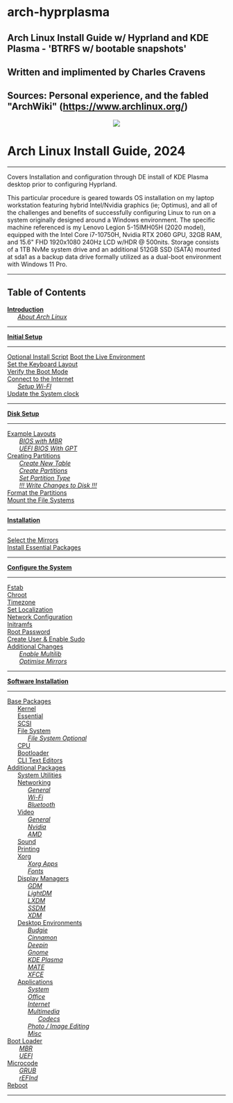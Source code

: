 # arch-hyprplasma
Arch Linux Install Guide w/ Hyprland and KDE Plasma - 'BTRFS w/ bootable snapshots'
---
Written and implimented by Charles Cravens
---
Sources: Personal experience, and the fabled "ArchWiki" (https://www.archlinux.org/)
---

<div style="text-align:center"></a><img src=".jpg" /></div>

<div style="page-break-after: always;"></a></div>

# <a name="Title"></a> **Arch Linux Install Guide, 2024**

---

Covers Installation and configuration through DE install of KDE Plasma desktop prior to configuring Hyprland.

This particular procedure is geared towards OS installation on my laptop workstation featuring hybrid Intel/Nvidia graphics (ie; Optimus), and all of the challenges and benefits of successfully configuring Linux to run on a system originally designed around a Windows environment. The specific machine referenced is my Lenovo Legion 5-15IMH05H (2020 model), equipped with the Intel Core i7-10750H, Nvidia RTX 2060 GPU, 32GB RAM, and 15.6" FHD 1920x1080 240Hz LCD w/HDR @ 500nits. Storage consists of a 1TB NvMe system drive and an additional 512GB SSD (SATA) mounted at sda1 as a backup data drive formally utilized as a dual-boot environment with Windows 11 Pro. 

---

## <a name="TOC"></a> **Table of Contents**

**[Introduction](#0)**  
 &nbsp;&nbsp;&nbsp;&nbsp;&nbsp;&nbsp;*[About Arch Linux](#0a)*  

---

**[Initial Setup](#1)**  

---

[Optional Install Script](#1-a)
[Boot the Live Environment](#1a)  
[Set the Keyboard Layout](#1b)  
[Verify the Boot Mode](#1c)  
[Connect to the Internet](#1d)  
 &nbsp;&nbsp;&nbsp;&nbsp;&nbsp;&nbsp;*[Setup Wi-FI](#1da)*  
[Update the System clock](#1e)  

---

**[Disk Setup](#2)**  

---

[Example Layouts](#2a)  
&nbsp;&nbsp;&nbsp;&nbsp;&nbsp;&nbsp; *[BIOS with MBR](#2aa)*  
&nbsp;&nbsp;&nbsp;&nbsp;&nbsp;&nbsp; *[UEFI BIOS With GPT](#2ab)*  
[Creating Partitions](#2b)  
&nbsp;&nbsp;&nbsp;&nbsp;&nbsp;&nbsp; *[Create New Table](#2ba)*  
&nbsp;&nbsp;&nbsp;&nbsp;&nbsp;&nbsp; *[Create Partitions](#2bb)*  
&nbsp;&nbsp;&nbsp;&nbsp;&nbsp;&nbsp; *[Set Partition Type](#2bc)*  
&nbsp;&nbsp;&nbsp;&nbsp;&nbsp;&nbsp; *[!!! Write Changes to Disk !!!](#2bd)*  
[Format the Partitions](#2c)  
[Mount the File Systems](#2d)  

---

**[Installation](#3)**  

---

[Select the Mirrors](#3a)  
[Install Essential Packages](#3b)  

---

**[Configure the System](#4)**  

---

[Fstab](#4a)  
[Chroot](#4b)  
[Timezone](#4c)  
[Set Localization](#4d)  
[Network Configuration](#4e)  
[Initramfs](#4f)  
[Root Password](#4g)  
[Create User & Enable Sudo](#4h)  
[Additional Changes](#4i)  
&nbsp;&nbsp;&nbsp;&nbsp;&nbsp;&nbsp; *[Enable Multilib](#4ia)*  
&nbsp;&nbsp;&nbsp;&nbsp;&nbsp;&nbsp; *[Optimise Mirrors](#4ib)*  

---

**[Software Installation](#5)**  

---

[Base Packages](#5)  
&nbsp;&nbsp;&nbsp;&nbsp;&nbsp;&nbsp;[Kernel](#5a0)  
&nbsp;&nbsp;&nbsp;&nbsp;&nbsp;&nbsp;[Essential](#5a1)  
&nbsp;&nbsp;&nbsp;&nbsp;&nbsp;&nbsp;[SCSI](#5a1a)  
&nbsp;&nbsp;&nbsp;&nbsp;&nbsp;&nbsp;[File System](#5a2)  
&nbsp;&nbsp;&nbsp;&nbsp;&nbsp;&nbsp;&nbsp;&nbsp;&nbsp;&nbsp;&nbsp;&nbsp;*[File System Optional](#5a2a)*  
&nbsp;&nbsp;&nbsp;&nbsp;&nbsp;&nbsp;[CPU](#5a3)  
&nbsp;&nbsp;&nbsp;&nbsp;&nbsp;&nbsp;[Bootloader](#5a4)  
&nbsp;&nbsp;&nbsp;&nbsp;&nbsp;&nbsp;[CLI Text Editors](#5a5)  
[Additional Packages](#5b)  
&nbsp;&nbsp;&nbsp;&nbsp;&nbsp;&nbsp;[System Utilities](#5b1)  
&nbsp;&nbsp;&nbsp;&nbsp;&nbsp;&nbsp;[Networking](#5b2)  
&nbsp;&nbsp;&nbsp;&nbsp;&nbsp;&nbsp;&nbsp;&nbsp;&nbsp;&nbsp;&nbsp;&nbsp;*[General](#5b2a)*  
&nbsp;&nbsp;&nbsp;&nbsp;&nbsp;&nbsp;&nbsp;&nbsp;&nbsp;&nbsp;&nbsp;&nbsp;*[Wi-Fi](#5b2b)*  
&nbsp;&nbsp;&nbsp;&nbsp;&nbsp;&nbsp;&nbsp;&nbsp;&nbsp;&nbsp;&nbsp;&nbsp;*[Bluetooth](#5b2c)*  
&nbsp;&nbsp;&nbsp;&nbsp;&nbsp;&nbsp;[Video](#5b3)  
&nbsp;&nbsp;&nbsp;&nbsp;&nbsp;&nbsp;&nbsp;&nbsp;&nbsp;&nbsp;&nbsp;&nbsp;*[General](#5b3a)*  
&nbsp;&nbsp;&nbsp;&nbsp;&nbsp;&nbsp;&nbsp;&nbsp;&nbsp;&nbsp;&nbsp;&nbsp;*[Nvidia](#5b3b)*  
&nbsp;&nbsp;&nbsp;&nbsp;&nbsp;&nbsp;&nbsp;&nbsp;&nbsp;&nbsp;&nbsp;&nbsp;*[AMD](#5b3c)*  
&nbsp;&nbsp;&nbsp;&nbsp;&nbsp;&nbsp;[Sound](#5b4)  
&nbsp;&nbsp;&nbsp;&nbsp;&nbsp;&nbsp;[Printing](#5b5)  
&nbsp;&nbsp;&nbsp;&nbsp;&nbsp;&nbsp;[Xorg](#5b6)  
&nbsp;&nbsp;&nbsp;&nbsp;&nbsp;&nbsp;&nbsp;&nbsp;&nbsp;&nbsp;&nbsp;&nbsp;*[Xorg Apps](#5b6a)*  
&nbsp;&nbsp;&nbsp;&nbsp;&nbsp;&nbsp;&nbsp;&nbsp;&nbsp;&nbsp;&nbsp;&nbsp;*[Fonts](#5b6b)*  
&nbsp;&nbsp;&nbsp;&nbsp;&nbsp;&nbsp;[Display Managers](#5b7)  
&nbsp;&nbsp;&nbsp;&nbsp;&nbsp;&nbsp;&nbsp;&nbsp;&nbsp;&nbsp;&nbsp;&nbsp;*[GDM](#5b7a)*  
&nbsp;&nbsp;&nbsp;&nbsp;&nbsp;&nbsp;&nbsp;&nbsp;&nbsp;&nbsp;&nbsp;&nbsp;*[LightDM](#5b7b)*  
&nbsp;&nbsp;&nbsp;&nbsp;&nbsp;&nbsp;&nbsp;&nbsp;&nbsp;&nbsp;&nbsp;&nbsp;*[LXDM](#5b7c)*  
&nbsp;&nbsp;&nbsp;&nbsp;&nbsp;&nbsp;&nbsp;&nbsp;&nbsp;&nbsp;&nbsp;&nbsp;*[SSDM](#5b7d)*  
&nbsp;&nbsp;&nbsp;&nbsp;&nbsp;&nbsp;&nbsp;&nbsp;&nbsp;&nbsp;&nbsp;&nbsp;*[XDM](#5b7e)*  
&nbsp;&nbsp;&nbsp;&nbsp;&nbsp;&nbsp;[Desktop Environments](#5b8)  
&nbsp;&nbsp;&nbsp;&nbsp;&nbsp;&nbsp;&nbsp;&nbsp;&nbsp;&nbsp;&nbsp;&nbsp;*[Budgie](#5b8a)*  
&nbsp;&nbsp;&nbsp;&nbsp;&nbsp;&nbsp;&nbsp;&nbsp;&nbsp;&nbsp;&nbsp;&nbsp;*[Cinnamon](#5b8b)*  
&nbsp;&nbsp;&nbsp;&nbsp;&nbsp;&nbsp;&nbsp;&nbsp;&nbsp;&nbsp;&nbsp;&nbsp;*[Deepin](#5b8c)*  
&nbsp;&nbsp;&nbsp;&nbsp;&nbsp;&nbsp;&nbsp;&nbsp;&nbsp;&nbsp;&nbsp;&nbsp;*[Gnome](#5b8d)*  
&nbsp;&nbsp;&nbsp;&nbsp;&nbsp;&nbsp;&nbsp;&nbsp;&nbsp;&nbsp;&nbsp;&nbsp;*[KDE Plasma](#5b8e)*  
&nbsp;&nbsp;&nbsp;&nbsp;&nbsp;&nbsp;&nbsp;&nbsp;&nbsp;&nbsp;&nbsp;&nbsp;*[MATE](#5b8f)*  
&nbsp;&nbsp;&nbsp;&nbsp;&nbsp;&nbsp;&nbsp;&nbsp;&nbsp;&nbsp;&nbsp;&nbsp;*[XFCE](#5b8g)*  
&nbsp;&nbsp;&nbsp;&nbsp;&nbsp;&nbsp;[Applications](#5b9)  
&nbsp;&nbsp;&nbsp;&nbsp;&nbsp;&nbsp;&nbsp;&nbsp;&nbsp;&nbsp;&nbsp;&nbsp;*[System](#5b9a)*  
&nbsp;&nbsp;&nbsp;&nbsp;&nbsp;&nbsp;&nbsp;&nbsp;&nbsp;&nbsp;&nbsp;&nbsp;*[Office](#5b9b)*  
&nbsp;&nbsp;&nbsp;&nbsp;&nbsp;&nbsp;&nbsp;&nbsp;&nbsp;&nbsp;&nbsp;&nbsp;*[Internet](#5b9c)*  
&nbsp;&nbsp;&nbsp;&nbsp;&nbsp;&nbsp;&nbsp;&nbsp;&nbsp;&nbsp;&nbsp;&nbsp;*[Multimedia](#5b9d)*  
&nbsp;&nbsp;&nbsp;&nbsp;&nbsp;&nbsp;&nbsp;&nbsp;&nbsp;&nbsp;&nbsp;&nbsp;&nbsp;&nbsp;&nbsp;&nbsp;&nbsp;&nbsp;*[Codecs](#5b9da)*  
&nbsp;&nbsp;&nbsp;&nbsp;&nbsp;&nbsp;&nbsp;&nbsp;&nbsp;&nbsp;&nbsp;&nbsp;*[Photo / Image Editing](#5b9e)*  
&nbsp;&nbsp;&nbsp;&nbsp;&nbsp;&nbsp;&nbsp;&nbsp;&nbsp;&nbsp;&nbsp;&nbsp;*[Misc](#5b9f)*  
[Boot Loader](#5c)  
&nbsp;&nbsp;&nbsp;&nbsp;&nbsp;&nbsp; *[MBR](#5ca)*  
&nbsp;&nbsp;&nbsp;&nbsp;&nbsp;&nbsp; *[UEFI](#5cb)*  
[Microcode](#5d)  
&nbsp;&nbsp;&nbsp;&nbsp;&nbsp;&nbsp; *[GRUB](#5da)*  
&nbsp;&nbsp;&nbsp;&nbsp;&nbsp;&nbsp; *[rEFInd](#5db)*  
[Reboot](#5e)  

---
